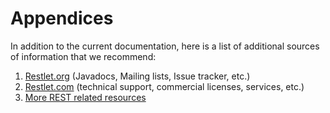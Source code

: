 Appendices
==========

In addition to the current documentation, here is a list of additional
sources of information that we recommend:

1.  [Restlet.org](http://restlet.org/)
    (Javadocs, Mailing lists, Issue tracker, etc.)
3.  [Restlet.com](http://restlet.com/)
    (technical support, commercial licenses, services, etc.)
4.  [More REST related
    resources](http://restlet.org/about/faq#04)

